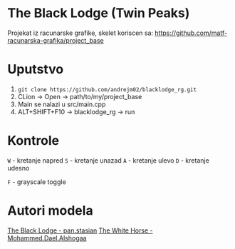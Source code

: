 # The Black Lodge (Twin Peaks)
Projekat iz racunarske grafike, skelet koriscen sa: https://github.com/matf-racunarska-grafika/project_base

# Uputstvo
1. `git clone https://github.com/andrejm02/blacklodge_rg.git`
2. CLion -> Open -> path/to/my/project_base
3. Main se nalazi u src/main.cpp
4. ALT+SHIFT+F10 -> blacklodge_rg -> run

# Kontrole
`W` - kretanje napred
`S` - kretanje unazad
`A` - kretanje ulevo
`D` - kretanje udesno

`F` - grayscale toggle

# Autori modela

[The Black Lodge - pan.stasian](https://sketchfab.com/3d-models/twin-peaks-black-lodge-remake-low-poly-22fc860b46e441f7a7688492da425f45)
[The White Horse - Mohammed.Dael.Alshogaa](https://sketchfab.com/3d-models/horse-bcd3e5f5458c4c47a7cb27d0e2b86462)
